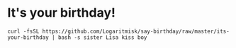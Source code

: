 # It's your birthday!

    curl -fsSL https://github.com/Logaritmisk/say-birthday/raw/master/its-your-birthday | bash -s sister Lisa kiss boy
